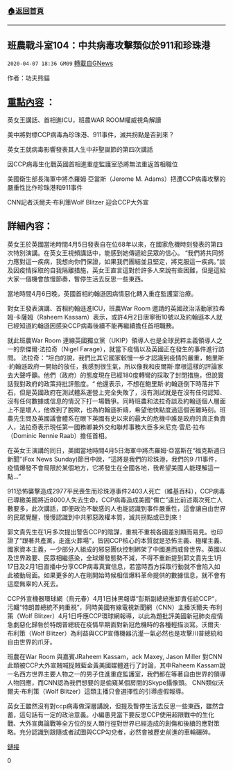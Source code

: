 ###  [:house:返回首頁](https://github.com/ourhimalayas/txt)
---

## 班農戰斗室104：中共病毒攻擊類似於911和珍珠港
`2020-04-07 18:36 GM09` [轉載自GNews](https://gnews.org/zh-hant/165279/)

作者：功夫熊貓

##  [重點內容](https://gnews.org/zh-hant/164484/) ： 

英女王講話、首相進ICU，班農WAR ROOM權威視角解讀

美中將對標CCP病毒為珍珠港、911事件，滅共拐點是否到來？

英女王就病毒影響發表其人生中非聖誕節的第四次講話

因CCP病毒生化戰英國首相進重症監護室恐將無法重返首相職位

美國衛生部長海軍中將杰羅姆∙亞當斯（Jerome M. Adams）把遭CCP病毒攻擊的嚴重性比作珍珠港和911事件

CNN記者沃爾夫·布利策Wolf Blitzer 迎合CCP大外宣

## 詳細內容： 

英女王於英國當地時間4月5日發表自在位68年以來，在國家危機時刻發表的第四次特別演講。在英女王視頻講話中，能感到她傳遞給民眾的信心。 “我們將共同努力應對這一疾病，我想向你們保證，如果我們團結並且堅定，將克服這一疾病。”談及因疫情採取的自我隔離措施，英女王直言這對於許多人來說有些困難，但是這給大家一個機會放慢節奏，暫停生活去反思一些東西。

當地時間4月6日晚，英國首相約翰遜因病情惡化轉入重症監護室治療。

對女王發表演講、首相約翰遜進ICU，班農War Room 邀請的英國政治活動家拉希姆·卡薩姆（Raheem Kassam）表示，或許4月2日唐寧街10號以及約翰遜本人就已經知道約翰遜因感染CCP病毒後續不能再繼續擔任首相職務。

就此班農War Room 連線英國獨立黨（UKIP）領導人也是全球民粹主義領導人之一的奈傑爾·法拉奇（Nigel Farage），就當下疫情以及英國正在發生的事件進行訪問。 
法拉奇：“坦白的說，我們比其它國家較慢一步才認識到疫情的嚴重，鮑里斯·約翰遜政府一開始的放任，我感到很生氣，所以像我和皮爾斯·摩根這樣的評論家去大聲呼籲。他們（政府）的態度現在已經180度轉彎的採取了封閉措施，但說實話我對政府的政策持批評態度。“ 
他還表示，不想在鮑里斯·約翰遜倒下時落井下石，但是英國政府在測試體系運營上完全失敗了，沒有測試就是在沒有任何認知、沒有任何數據或信息的情況下打一場戰爭。同時班農和法拉奇談及約翰遜個人層面上不是壞人，他做到了脫歐，也為約翰遜祈禱，希望他快點度過這個苦難時刻。班農先生問及英國議會體系在眼下英國有史以來的最大的危機中誰是政府的真正負責人，法拉奇表示現任第一國務卿兼外交和聯邦事務大臣多米尼克·雷尼·拉布（Dominic Rennie Raab）擔任首相。

在英女王演講的同日，美國當地時間4月5日海軍中將杰羅姆·亞當斯在“福克斯週日新聞”(Fox News Sunday)節目中說，“這將是我們的珍珠港，我們的9 /11事件，疫情爆發不會局限於某個地方，它將發生在全國各地，我希望美國人能理解這一點…”

911恐怖襲擊造成2977平民喪生而珍珠港事件2403人死亡（維基百科），CCP病毒已導緻美國將近8000人失去生命，CCP病毒造成美國“傷亡”遠比前述兩次死亡人數要多，此次講話，即便政治不敏感的人也能認識到事件嚴重性，這會讓自由世界的民眾覺醒，慢慢認識到中共邪惡政權本質，滅共拐點或已到來！

郭文貴先生在1月多次提出警告CCP的陰謀，重視不重視各國差別顯而易見。也印證了“跟著共產黨，走進火葬場”，皆因CCP核心的本質就是恐怖主義、極權主義、國家資本主義，一少部分人組成的邪惡團伙控制綁架了中國進而威脅世界。英國以及世界政要、民眾相繼感染，全球爆發態勢不減，不得不重新提到郭文貴先生1月17日及2月1日直播中分享CCP病毒真實信息，若當時西方採取行動就不會陷入如此被動局面。如果更多的人在剛開始時候相信爆料革命提供的數據信息，就不會有這麼無辜的人死去。

CCP外宣機器環球網（烏元春）4月1日抹黑報導“彭斯副總統推卸責任給CCP“，污衊“特朗普總統不夠重視”，同時美國有線電視新聞網（CNN）主播沃爾夫·布利策（Wolf Blitzer）4月1日呼應CCP環球網報導，以此為題批評美國新冠肺炎疫情急劇惡化歸咎於特朗普總統在疫情早期面對新冠危機時的各種輕描淡寫。沃爾夫·布利策（Wolf Blitzer）為利益與CCP宣傳機器沆瀣一氣必然也是攻擊川普總統和自由世界的爪牙。

班農在War Room 與嘉賓JRaheem Kassam，ack Maxey, Jason Miller 對CNN此類被CCP大外宣賊喊捉賊藍金黃美國媒體進行了討論，其中Raheem Kassam說一名西方世界主要人物之一的男子住進重症監護室，我們都在等著自由世界的領導人物回應，而CNN認為我們想要的是偷窺某個房間的Skype攝像頭。 
 CNN類似沃爾夫·布利策（Wolf Blitzer）這類主播只會選擇性的引導虛假報導。

英女王雖然沒有對ccp病毒做深層講說，但提及暫停生活去反思一些東西，雖然含蓄，這句話有一定的政治意義。小編愚見當下要反思CCP使用超限戰中的生化戰、大外宣輿論戰等全方位的反人類行徑對世界已經造成的創傷和後續的應對策略。充分認識到跟隨或者試圖與CCP勾兌者，必然會被歷史前進的車輪碾碎。

[鏈接](https://www.youtube.com/watch?v=bhvKgoTGip4&amp;t=9s)

0
